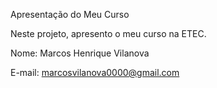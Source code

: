 Apresentação do Meu Curso

Neste projeto, apresento o meu curso na ETEC.

Nome: Marcos Henrique Vilanova

E-mail: marcosvilanova0000@gmail.com
